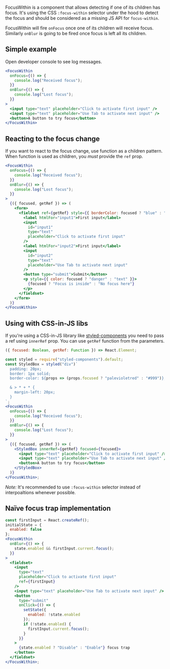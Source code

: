 FocusWithin is a component that allows detecting if one of its children has focus. It's using the CSS `:focus-within` selector under the hood to detect the focus and should be considered as a missing JS API for `focus-within`.

FocusWithin will fire `onFocus` once one of its children will receive focus. Similarly `onBlur` is going to be fired once focus is left all its children.

## Simple example

Open developer console to see log messages.

```jsx harmony
<FocusWithin
  onFocus={() => {
    console.log("Received focus");
  }}
  onBlur={() => {
    console.log("Lost focus");
  }}
>
  <input type="text" placeholder="Click to activate first input" />
  <input type="text" placeholder="Use Tab to activate next input" />
  <button>A button to try focus</button>
</FocusWithin>
```

## Reacting to the focus change

If you want to react to the focus change, use function as a children pattern. When function is used as children, you _must_ provide the `ref` prop.

```jsx harmony
<FocusWithin
  onFocus={() => {
    console.log("Received focus");
  }}
  onBlur={() => {
    console.log("Lost focus");
  }}
>
  {({ focused, getRef }) => (
    <form>
      <fieldset ref={getRef} style={{ borderColor: focused ? "blue" : "#999" }}>
        <label htmlFor="input1">First input</label>
        <input
          id="input1"
          type="text"
          placeholder="Click to activate first input"
        />
        <label htmlFor="input2">First input</label>
        <input
          id="input2"
          type="text"
          placeholder="Use Tab to activate next input"
        />
        <button type="submit">Submit</button>
        <p style={{ color: focused ? "danger" : "text" }}>
          {focused ? "Focus is inside" : "No focus here"}
        </p>
      </fieldset>
    </form>
  )}
</FocusWithin>
```

## Using with CSS-in-JS libs

If you're using a CSS-in-JS library like [styled-components](https://www.styled-components.com) you need to pass a ref using `innerRef` prop. You can use `getRef` function from the parameters.

```js static
({ focused: Boolean, getRef: Function }) => React.Element;
```

```jsx harmony
const styled = require("styled-components").default;
const StyledBox = styled("div")`
  padding: 20px;
  border: 1px solid;
  border-color: ${props => (props.focused ? "palevioletred" : "#999")};

  & > * + * {
    margin-left: 20px;
  }
`;
<FocusWithin
  onFocus={() => {
    console.log("Received focus");
  }}
  onBlur={() => {
    console.log("Lost focus");
  }}
>
  {({ focused, getRef }) => (
    <StyledBox innerRef={getRef} focused={focused}>
      <input type="text" placeholder="Click to activate first input" />
      <input type="text" placeholder="Use Tab to activate next input" />
      <button>A button to try focus</button>
    </StyledBox>
  )}
</FocusWithin>;
```

_Note:_ It's recommended to use `:focus-within` selector instead of interpoaltions whenever possible.

## Naïve focus trap implementation

```jsx harmony
const firstInput = React.createRef();
initialState = {
  enabled: false
};
<FocusWithin
  onBlur={() => {
    state.enabled && firstInput.current.focus();
  }}
>
  <fieldset>
    <input
      type="text"
      placeholder="Click to activate first input"
      ref={firstInput}
    />
    <input type="text" placeholder="Use Tab to activate next input" />
    <button
      type="submit"
      onClick={() => {
        setState({
          enabled: !state.enabled
        });
        if (!state.enabled) {
          firstInput.current.focus();
        }
      }}
    >
      {state.enabled ? "Disable" : "Enable"} focus trap
    </button>
  </fieldset>
</FocusWithin>;
```

